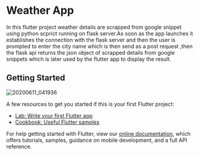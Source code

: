# Weather App

In this flutter project weather details are scrapped from google snippet using python scprict running on flask server.As soon as the app launches it establishes the connection with the flask server and then the user is prompted to enter the city name which is then send as a post request ,then the flask api returns the json object of scrapped details from google snippets which is later used by the flutter app to display the result.


## Getting Started

![20200611_041936](https://user-images.githubusercontent.com/62471961/84327819-f6f9c280-ab9d-11ea-88f6-4aa0b68bbd79.gif)

A few resources to get you started if this is your first Flutter project:

- [Lab: Write your first Flutter app](https://flutter.dev/docs/get-started/codelab)
- [Cookbook: Useful Flutter samples](https://flutter.dev/docs/cookbook)

For help getting started with Flutter, view our
[online documentation](https://flutter.dev/docs), which offers tutorials,
samples, guidance on mobile development, and a full API reference.
